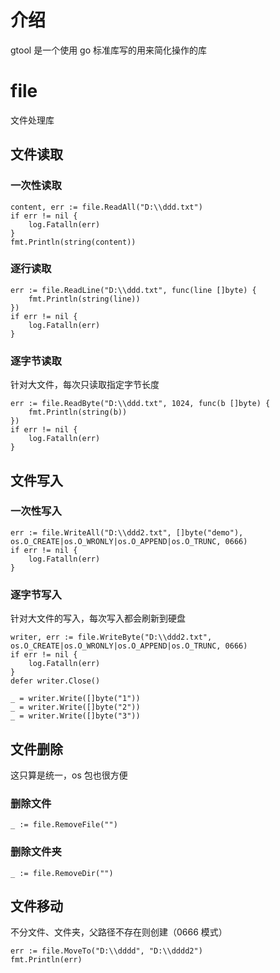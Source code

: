 # 介绍

gtool 是一个使用 go 标准库写的用来简化操作的库

# file

文件处理库

## 文件读取

### 一次性读取

```
content, err := file.ReadAll("D:\\ddd.txt")
if err != nil {
    log.Fatalln(err)
}
fmt.Println(string(content))
```

### 逐行读取

```
err := file.ReadLine("D:\\ddd.txt", func(line []byte) {
    fmt.Println(string(line))
})
if err != nil {
    log.Fatalln(err)
}
```

### 逐字节读取

针对大文件，每次只读取指定字节长度

```
err := file.ReadByte("D:\\ddd.txt", 1024, func(b []byte) {
	fmt.Println(string(b))
})
if err != nil {
	log.Fatalln(err)
}
```

## 文件写入

### 一次性写入

```
err := file.WriteAll("D:\\ddd2.txt", []byte("demo"), os.O_CREATE|os.O_WRONLY|os.O_APPEND|os.O_TRUNC, 0666)
if err != nil {
	log.Fatalln(err)
}
```

### 逐字节写入

针对大文件的写入，每次写入都会刷新到硬盘

```
writer, err := file.WriteByte("D:\\ddd2.txt", os.O_CREATE|os.O_WRONLY|os.O_APPEND|os.O_TRUNC, 0666)
if err != nil {
	log.Fatalln(err)
}
defer writer.Close()

_ = writer.Write([]byte("1"))
_ = writer.Write([]byte("2"))
_ = writer.Write([]byte("3"))
```

## 文件删除

这只算是统一，os 包也很方便

### 删除文件

```
_ := file.RemoveFile("")
```

### 删除文件夹

```
_ := file.RemoveDir("")
```

## 文件移动

不分文件、文件夹，父路径不存在则创建（0666 模式）

```
err := file.MoveTo("D:\\dddd", "D:\\dddd2")
fmt.Println(err)
```
